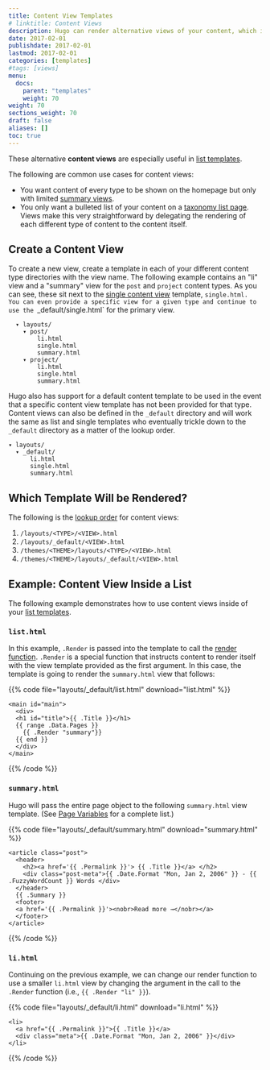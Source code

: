 ```yaml
---
title: Content View Templates
# linktitle: Content Views
description: Hugo can render alternative views of your content, which is especially useful in list and summary views.
date: 2017-02-01
publishdate: 2017-02-01
lastmod: 2017-02-01
categories: [templates]
#tags: [views]
menu:
  docs:
    parent: "templates"
    weight: 70
weight: 70
sections_weight: 70
draft: false
aliases: []
toc: true
---
```


These alternative **content views** are especially useful in [list templates][lists].

The following are common use cases for content views:

* You want content of every type to be shown on the homepage but only with limited [summary views][summaries].
* You only want a bulleted list of your content on a [taxonomy list page][taxonomylists]. Views make this very straightforward by delegating the rendering of each different type of content to the content itself.

## Create a Content View

To create a new view, create a template in each of your different content type directories with the view name. The following example contains an "li" view and a "summary" view for the `post` and `project` content types. As you can see, these sit next to the [single content view][single] template, `single.html. You can even provide a specific view for a given type and continue to use the `_default/single.html` for the primary view.

```
  ▾ layouts/
    ▾ post/
        li.html
        single.html
        summary.html
    ▾ project/
        li.html
        single.html
        summary.html
```

Hugo also has support for a default content template to be used in the event that a specific content view template has not been provided for that type. Content views can also be defined in the `_default` directory and will work the same as list and single templates who eventually trickle down to the `_default` directory as a matter of the lookup order.


```
▾ layouts/
  ▾ _default/
      li.html
      single.html
      summary.html
```

## Which Template Will be Rendered?

The following is the [lookup order][lookup] for content views:

1. `/layouts/<TYPE>/<VIEW>.html`
2. `/layouts/_default/<VIEW>.html`
3. `/themes/<THEME>/layouts/<TYPE>/<VIEW>.html`
4. `/themes/<THEME>/layouts/_default/<VIEW>.html`

## Example: Content View Inside a List

The following example demonstrates how to use content views inside of your [list templates][lists].

### `list.html`

In this example, `.Render` is passed into the template to call the [render function][render]. `.Render` is a special function that instructs content to render itself with the view template provided as the first argument. In this case, the template is going to render the `summary.html` view that follows:

{{% code file="layouts/_default/list.html" download="list.html" %}}
```
<main id="main">
  <div>
  <h1 id="title">{{ .Title }}</h1>
  {{ range .Data.Pages }}
    {{ .Render "summary"}}
  {{ end }}
  </div>
</main>
```
{{% /code %}}

### `summary.html`

Hugo will pass the entire page object to the following `summary.html` view template. (See [Page Variables][pagevars] for a complete list.)

{{% code file="layouts/_default/summary.html" download="summary.html" %}}
```
<article class="post">
  <header>
    <h2><a href='{{ .Permalink }}'> {{ .Title }}</a> </h2>
    <div class="post-meta">{{ .Date.Format "Mon, Jan 2, 2006" }} - {{ .FuzzyWordCount }} Words </div>
  </header>
  {{ .Summary }}
  <footer>
  <a href='{{ .Permalink }}'><nobr>Read more →</nobr></a>
  </footer>
</article>
```
{{% /code %}}

### `li.html`

Continuing on the previous example, we can change our render function to use a smaller `li.html` view by changing the argument in the call to the `.Render` function (i.e., `{{ .Render "li" }}`).

{{% code file="layouts/_default/li.html" download="li.html" %}}
```
<li>
  <a href="{{ .Permalink }}">{{ .Title }}</a>
  <div class="meta">{{ .Date.Format "Mon, Jan 2, 2006" }}</div>
</li>
```
{{% /code %}}

[lists]: /templates/lists/
[lookup]: /templates/lookup-order/
[pagevars]: /variables/page/
[render]: /functions/render/
[single]: /templates/single-page-templates/
[spf]: http://spf13.com
[spfsourceli]: https://github.com/spf13/spf13.com/blob/master/layouts/_default/li.html
[spfsourcesection]: https://github.com/spf13/spf13.com/blob/master/layouts/_default/section.html
[spfsourcesummary]: https://github.com/spf13/spf13.com/blob/master/layouts/_default/summary.html
[summaries]: /content-management/summaries/
[taxonomylists]: /templates/taxonomy-templates/